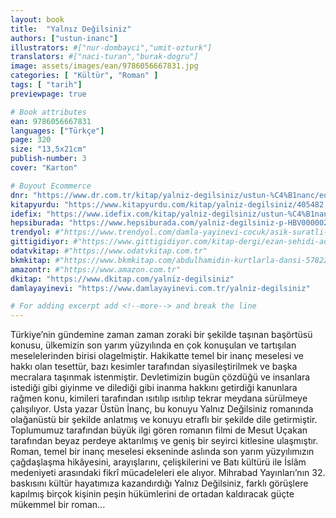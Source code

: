 ```yaml
---
layout: book
title:  "Yalnız Değilsiniz"
authors: ["ustun-inanc"]
illustrators: #["nur-dombayci","umit-ozturk"]
translators: #["naci-turan","burak-dogru"]
image: assets/images/ean/9786056667831.jpg
categories: [ "Kültür", "Roman" ]
tags: [ "tarih"]
previewpage: true

# Book attributes
ean: 9786056667831
languages: ["Türkçe"]
page: 320
size: "13,5x21cm"
publish-number: 3
cover: "Karton"

# Buyout Ecommerce
dnr: "https://www.dr.com.tr/kitap/yalniz-degilsiniz/ustun-%C4%B1nanc/edebiyat/roman/turkiye-roman/urunno=0000000713873"
kitapyurdu: "https://www.kitapyurdu.com/kitap/yalniz-degilsiniz/405482.html&filter_name=yaln%C4%B1z+de%C4%9Filsiniz"
idefix: "https://www.idefix.com/kitap/yalniz-degilsiniz/ustun-%C4%B1nanc/edebiyat/roman/turkiye-roman/urunno=0000000713873"
hepsiburada: "https://www.hepsiburada.com/yalniz-degilsiniz-p-HBV00000242J1"
trendyol: #"https://www.trendyol.com/damla-yayinevi-cocuk/asik-suratli-cocuk-ugultulu-orman-p-3320525"
gittigidiyor: #"https://www.gittigidiyor.com/kitap-dergi/ezan-sehidi-adnan-menderes_pdp_732728793"
odatvkitap: #"https://www.odatvkitap.com.tr"
bkmkitap: #"https://www.bkmkitap.com/abdulhamidin-kurtlarla-dansi-578226"
amazontr: #"https://www.amazon.com.tr"
dkitap: "https://www.dkitap.com/yalniz-degilsiniz"
damlayayinevi: "https://www.damlayayinevi.com.tr/yalniz-degilsiniz"

# For adding excerpt add <!--more--> and break the line
---
```

Türkiye’nin gündemine zaman zaman zoraki bir şekilde taşınan başörtüsü konusu, ülkemizin son yarım yüzyılında en çok konuşulan ve tartışılan meselelerinden birisi olagelmiştir. Hakikatte temel bir inanç meselesi ve hakkı olan tesettür, bazı kesimler tarafından siyasileştirilmek ve başka mecralara taşınmak istenmiştir. Devletimizin bugün çözdüğü ve insanlara istediği gibi giyinme ve dilediği gibi inanma hakkını getirdiği kanunlara rağmen konu, kimileri tarafından ısıtılıp ısıtılıp tekrar meydana sürülmeye çalışılıyor.
Usta yazar Üstün İnanç, bu konuyu Yalnız Değilsiniz romanında olağanüstü bir şekilde anlatmış ve konuyu etraflı bir şekilde dile getirmiştir. Toplumumuz tarafından büyük ilgi gören romanın filmi de Mesut Uçakan tarafından beyaz perdeye aktarılmış ve geniş bir seyirci kitlesine ulaşmıştır. Roman, temel bir inanç meselesi ekseninde aslında son yarım yüzyılımızın çağdaşlaşma hikâyesini, arayışlarını, çelişkilerini ve Batı kültürü ile İslâm medeniyeti arasındaki fikrî mücadeleleri ele alıyor.
Mihrabad Yayınları’nın 32. baskısını kültür hayatımıza kazandırdığı Yalnız Değilsiniz, farklı görüşlere kapılmış birçok kişinin peşin hükümlerini de ortadan kaldıracak güçte mükemmel bir roman...
<!--more--> 